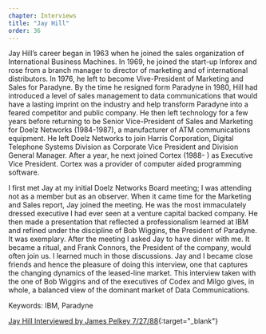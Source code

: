 ```yaml
---
chapter: Interviews
title: "Jay Hill"
order: 36
---
```


Jay Hill’s career began in 1963 when he joined the sales organization of International Business Machines. In 1969, he joined the start-up Inforex and rose from a branch manager to director of marketing and of international distributors. In 1976, he left to become Vive-President of Marketing and Sales for Paradyne. By the time he resigned form Paradyne in 1980, Hill had introduced a level of sales management to data communications that would have a lasting imprint on the industry and help transform Paradyne into a feared competitor and public company. He then left technology for a few years before returning to be Senior Vice-President of Sales and Marketing for Doelz Networks (1984-1987), a manufacturer of ATM communications equipment. He left Doelz Networks to join Harris Corporation, Digital Telephone Systems Division as Corporate Vice President and Division General Manager. After a year, he next joined Cortex (1988- ) as Executive Vice President. Cortex was a provider of computer aided programming software.

I first met Jay at my initial Doelz Networks Board meeting; I was attending not as a member but as an observer. When it came time for the Marketing and Sales report, Jay joined the meeting. He was the most immaculately dressed executive I had ever seen at a venture capital backed company. He then made a presentation that reflected a professionalism learned at IBM and refined under the discipline of Bob Wiggins, the President of Paradyne. It was exemplary. After the meeting I asked Jay to have dinner with me. It became a ritual, and Frank Connors, the President of the company, would often join us. I learned much in those discussions. Jay and I became close friends and hence the pleasure of doing this interview, one that captures the changing dynamics of the leased-line market. This interview taken with the one of Bob Wiggins and of the executives of Codex and Milgo gives, in whole, a balanced view of the dominant market of Data Communications.

Keywords: IBM, Paradyne

[Jay Hill Interviewed by James Pelkey 7/27/88](https://archive.computerhistory.org/resources/access/text/2015/10/102737986-05-01-acc.pdf){:target="_blank"}
